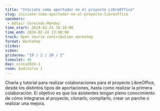 ```yaml
---
title: "Iníciate como aportador en el proyecto LibreOffice"
slug: iniciate-como-aportador-en-el-proyecto-libreoffice
speakers:
 - Adlair Cerecedo-Mendez
time_start: 2024-02-24 10:10:00
time_end: 2024-02-24 13:00:00
track: Open source contribution workshop
format: Workshop
slides: 
video: 
gridarea: "19 / 2 / 20 / 2"
timeslot: 45
day: ccoss2024-1
room: Auditorio 1
---
```


Charla y tutorial para realizar colaboraciones para el proyecto LibreOffice, desde los distintos tipos de aportaciones, hasta como realizar la primera colaboración. El objetivo es que los asistentes tengan pleno conocimiento de cómo integrarse al proyecto, clonarlo, compilarlo, crear un parche o realizar una mejora.